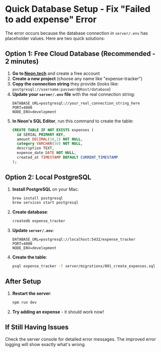 # Quick Database Setup - Fix "Failed to add expense" Error

The error occurs because the database connection in `server/.env` has placeholder values. Here are two quick solutions:

## Option 1: Free Cloud Database (Recommended - 2 minutes)

1. **Go to [Neon.tech](https://neon.tech)** and create a free account
2. **Create a new project** (choose any name like "expense-tracker")
3. **Copy the connection string** they provide (looks like: `postgresql://username:password@host/database`)
4. **Update your `server/.env` file** with the real connection string:
   ```env
   DATABASE_URL=postgresql://your_real_connection_string_here
   PORT=4000
   NODE_ENV=development
   ```
5. **In Neon's SQL Editor**, run this command to create the table:
   ```sql
   CREATE TABLE IF NOT EXISTS expenses (
     id SERIAL PRIMARY KEY,
     amount DECIMAL(10,2) NOT NULL,
     category VARCHAR(50) NOT NULL,
     description TEXT,
     expense_date DATE NOT NULL,
     created_at TIMESTAMP DEFAULT CURRENT_TIMESTAMP
   );
   ```

## Option 2: Local PostgreSQL

1. **Install PostgreSQL** on your Mac:
   ```bash
   brew install postgresql
   brew services start postgresql
   ```
2. **Create database**:
   ```bash
   createdb expense_tracker
   ```
3. **Update `server/.env`**:
   ```env
   DATABASE_URL=postgresql://localhost:5432/expense_tracker
   PORT=4000
   NODE_ENV=development
   ```
4. **Create the table**:
   ```bash
   psql expense_tracker -f server/migrations/001_create_expenses.sql
   ```

## After Setup

1. **Restart the server**:
   ```bash
   npm run dev
   ```
2. **Try adding an expense** - it should work now!

## If Still Having Issues

Check the server console for detailed error messages. The improved error logging will show exactly what's wrong.
